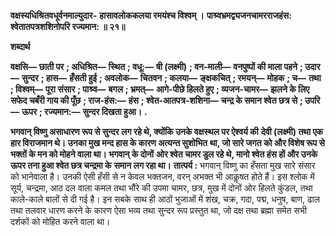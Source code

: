 **वक्षस्यधिश्रितवधूर्वनमाल्युदार-** **हासावलोककलया रमयंश्च विश्वम् ।** **पाश्र्वभ्रमद्व्यजनचामरराजहंस:** **श्वेतातपत्रशशिनोपरि रज्यमान: ॥ २१॥** 

**शब्दार्थ** 

**वक्षसि—** **छाती पर** **; अधिश्रित—** **स्थित** **; वधू:—** **षी (लक्ष्मी)** **; वन-माली—** **वनपुष्पों की माला पहने** **; उदार—** **सुन्दर** **; हास—** **हँसती हुई** **; अवलोक—** **चितवन** **; कलया—** **ङ्क्षकचित्** **; रमयन्—** **मोहक** **; च—** **तथा** **; विश्वम्—** **पूरा संसार** **; पाश्र्व—** **बगल** **; भ्रमत्—** **आगे-पीछे हिलते हुए** **; व्यजन-चामर—** **झलने के लिए सफेद चबँरी गाय की पूँछ** **; राज-हंस:—** **हंस** **; श्वेत-आतपत्र-शशिना—** **चन्द्र के समान श्वेत छत्र से** **; उपरि—** **ऊपर** **; रज्यमान:—** **सुन्दर दिखता हुआ।** **.** 

**भगवान् विष्णु असाधारण रूप से सुन्दर लग रहे थे, क्योंकि उनके वक्षस्थल पर ऐश्वर्य की** **देवी (लक्ष्मी) तथा एक हार विराजमान थे। उनका मुख मन्द हास के कारण अत्यन्त सुशोभित** **था, जो सारे जगत को और विशेष रूप से भक्तों के मन को मोहने वाला था। भगवान् के दोनों** **ओर श्वेत चामर डुल रहे थे, मानो श्वेत हंस हों और उनके ऊपर तना हुआ श्वेत छत्र चन्द्रमा के** **समान लग रहा था।** **तात्पर्य :** भगवान् विष्णु का हँसता मुख सारे संसार को भानेवाला है। उनकी ऐसी हँसी से न केवल भक्तजन, वरन् अभक्त भी आकॢषत होते हैं। इस श्लोक में सूर्य, चन्द्रमा, आठ दल वाला कमल तथा भौंरे की उपमा चामर, छत्र, मुख में दोनों ओर हिलते कुंडल, तथा काले-काले बालों से दी गई है। इन सबके साथ ही आठों भुजाओं में शंख, चक्र, गदा, पद्म, धनुष, बाण, ढाल तथा तलवार धारण करने के कारण ऐसा भव्य तथा सुन्दर रूप प्रस्तुत था, जो दक्ष तथा ब्रह्मा समेत सभी दर्शकों को मोहित करने वाला था।  
